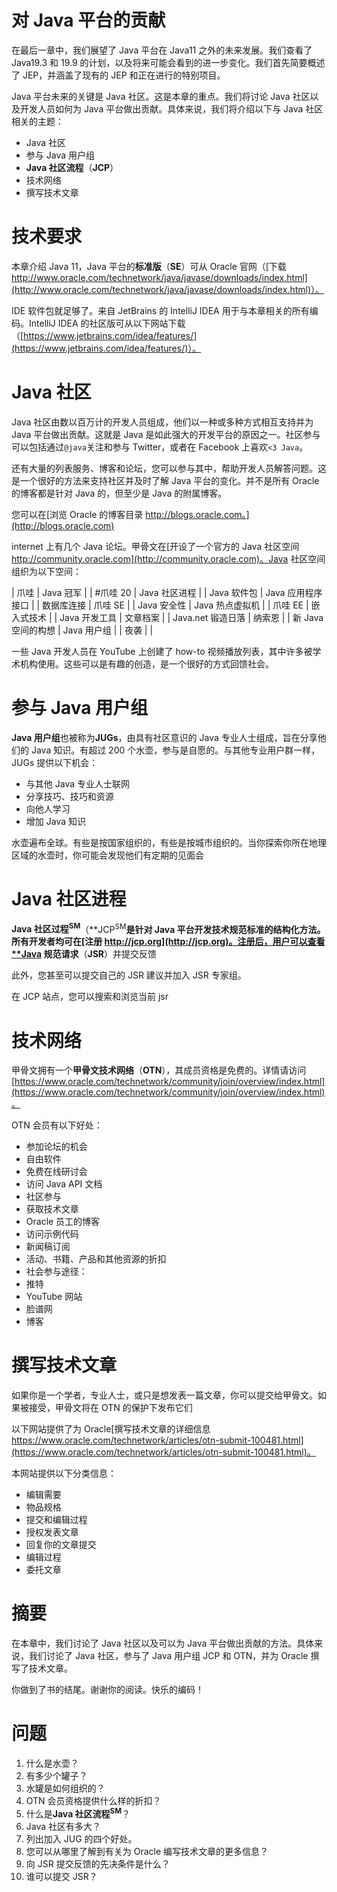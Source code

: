 # 对 Java 平台的贡献

在最后一章中，我们展望了 Java 平台在 Java11 之外的未来发展。我们查看了 Java19.3 和 19.9 的计划，以及将来可能会看到的进一步变化。我们首先简要概述了 JEP，并涵盖了现有的 JEP 和正在进行的特别项目。

Java 平台未来的关键是 Java 社区。这是本章的重点。我们将讨论 Java 社区以及开发人员如何为 Java 平台做出贡献。具体来说，我们将介绍以下与 Java 社区相关的主题：

*   Java 社区
*   参与 Java 用户组
*   **Java 社区流程**（**JCP**）
*   技术网络
*   撰写技术文章

# 技术要求

本章介绍 Java 11，Java 平台的**标准版**（**SE**）可从 Oracle 官网（[下载 http://www.oracle.com/technetwork/java/javase/downloads/index.html](http://www.oracle.com/technetwork/java/javase/downloads/index.html)）。

IDE 软件包就足够了。来自 JetBrains 的 IntelliJ IDEA 用于与本章相关的所有编码。IntelliJ IDEA 的社区版可从以下网站下载（[https://www.jetbrains.com/idea/features/](https://www.jetbrains.com/idea/features/)）。

# Java 社区

Java 社区由数以百万计的开发人员组成，他们以一种或多种方式相互支持并为 Java 平台做出贡献。这就是 Java 是如此强大的开发平台的原因之一。社区参与可以包括通过`@java`关注和参与 Twitter，或者在 Facebook 上喜欢`<3 Java`。

还有大量的列表服务、博客和论坛，您可以参与其中，帮助开发人员解答问题。这是一个很好的方法来支持社区并及时了解 Java 平台的变化。并不是所有 Oracle 的博客都是针对 Java 的，但至少是 Java 的附属博客。

您可以在[浏览 Oracle 的博客目录 http://blogs.oracle.com。](http://blogs.oracle.com)

internet 上有几个 Java 论坛。甲骨文在[开设了一个官方的 Java 社区空间 http://community.oracle.com](http://community.oracle.com)。Java 社区空间组织为以下空间：

| 爪哇 | Java 冠军 |
| #爪哇 20 | Java 社区进程 |
| Java 软件包 | Java 应用程序接口 |
| 数据库连接 | 爪哇 SE |
| Java 安全性 | Java 热点虚拟机 |
| 爪哇 EE | 嵌入式技术 |
| Java 开发工具 | 文章档案 |
| Java.net 锻造日落 | 纳索恩 |
| 新 Java 空间的构想 | Java 用户组 |
| 夜袭 |  |

一些 Java 开发人员在 YouTube 上创建了 how-to 视频播放列表，其中许多被学术机构使用。这些可以是有趣的创造，是一个很好的方式回馈社会。

# 参与 Java 用户组

**Java 用户组**也被称为**JUGs**，由具有社区意识的 Java 专业人士组成，旨在分享他们的 Java 知识。有超过 200 个水壶，参与是自愿的。与其他专业用户群一样，JUGs 提供以下机会：

*   与其他 Java 专业人士联网
*   分享技巧、技巧和资源
*   向他人学习
*   增加 Java 知识

水壶遍布全球。有些是按国家组织的，有些是按城市组织的。当你探索你所在地理区域的水壶时，你可能会发现他们有定期的见面会

# Java 社区进程

**Java 社区过程<sup>SM</sup>**（**JCP<sup>SM</sup>**是针对 Java 平台开发技术规范标准的结构化方法。所有开发者均可在[注册 http://jcp.org](http://jcp.org)。注册后，用户可以查看**Java 规范请求**（**JSR**）并提交反馈

此外，您甚至可以提交自己的 JSR 建议并加入 JSR 专家组。

在 JCP 站点，您可以搜索和浏览当前 jsr

# 技术网络

甲骨文拥有一个**甲骨文技术网络**（**OTN**），其成员资格是免费的。详情请访问[https://www.oracle.com/technetwork/community/join/overview/index.html](https://www.oracle.com/technetwork/community/join/overview/index.html)。

OTN 会员有以下好处：

*   参加论坛的机会
*   自由软件
*   免费在线研讨会
*   访问 Java API 文档
*   社区参与
*   获取技术文章
*   Oracle 员工的博客
*   访问示例代码
*   新闻稿订阅
*   活动、书籍、产品和其他资源的折扣
*   社会参与途径：
*   推特
*   YouTube 网站
*   脸谱网
*   博客

# 撰写技术文章

如果你是一个学者，专业人士，或只是想发表一篇文章，你可以提交给甲骨文。如果被接受，甲骨文将在 OTN 的保护下发布它们

以下网站提供了为 Oracle[撰写技术文章的详细信息 https://www.oracle.com/technetwork/articles/otn-submit-100481.html](https://www.oracle.com/technetwork/articles/otn-submit-100481.html)。

本网站提供以下分类信息：

*   编辑需要
*   物品规格
*   提交和编辑过程
*   授权发表文章
*   回复你的文章提交
*   编辑过程
*   委托文章

# 摘要

在本章中，我们讨论了 Java 社区以及可以为 Java 平台做出贡献的方法。具体来说，我们讨论了 Java 社区，参与了 Java 用户组 JCP 和 OTN，并为 Oracle 撰写了技术文章。

你做到了书的结尾。谢谢你的阅读。快乐的编码！

# 问题

1.  什么是水壶？
2.  有多少个罐子？
3.  水罐是如何组织的？
4.  OTN 会员资格提供什么样的折扣？
5.  什么是**Java 社区流程<sup>SM</sup>**？
6.  Java 社区有多大？
7.  列出加入 JUG 的四个好处。
8.  您可以从哪里了解到有关为 Oracle 编写技术文章的更多信息？
9.  向 JSR 提交反馈的先决条件是什么？
10.  谁可以提交 JSR？
